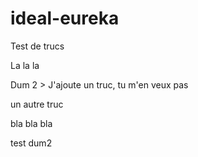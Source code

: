 # ideal-eureka
Test de trucs

La la la


Dum 2 > J'ajoute un truc, tu m'en veux pas 

un autre truc

bla bla bla

test dum2
